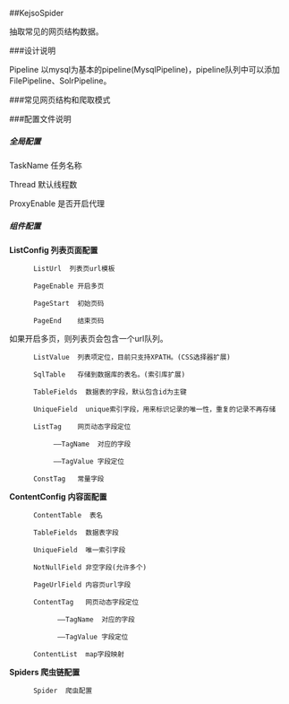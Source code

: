 ##KejsoSpider

抽取常见的网页结构数据。

###设计说明

Pipeline 以mysql为基本的pipeline(MysqlPipeline)，pipeline队列中可以添加FilePipeline、SolrPipeline。



###常见网页结构和爬取模式



###配置文件说明

##### 全局配置

TaskName  任务名称

Thread    默认线程数

ProxyEnable 是否开启代理

##### 组件配置

**ListConfig 列表页面配置**

          ListUrl  列表页url模板

          PageEnable 开启多页

          PageStart  初始页码

          PageEnd    结束页码

如果开启多页，则列表页会包含一个url队列。

          ListValue  列表项定位，目前只支持XPATH。(CSS选择器扩展)

          SqlTable   存储到数据库的表名。(索引库扩展)

          TableFields  数据表的字段，默认包含id为主键

          UniqueField  unique索引字段，用来标识记录的唯一性，重复的记录不再存储

          ListTag    网页动态字段定位

               ——TagName  对应的字段
        
               ——TagValue 字段定位
         
          ConstTag   常量字段


**ContentConfig 内容面配置**

          ContentTable  表名
   
          TableFields  数据表字段

          UniqueField  唯一索引字段

          NotNullField 非空字段(允许多个)

          PageUrlField 内容页url字段

          ContentTag   网页动态字段定位

                ——TagName  对应的字段

                ——TagValue 字段定位               
  
          ContentList  map字段映射


**Spiders 爬虫链配置**
          
          Spider  爬虫配置
    